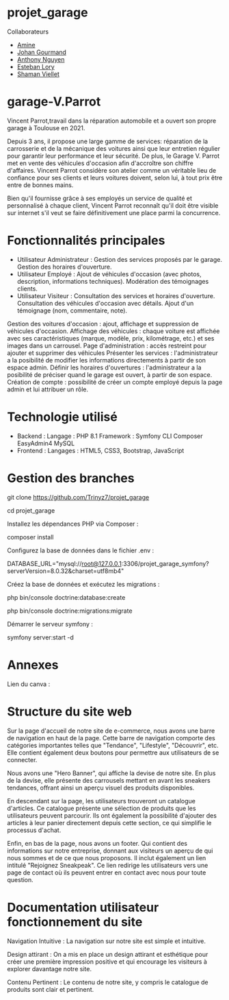 # projet_garage
 Collaborateurs
- [Amine](https://github.com/) 
- [Johan Gourmand](https://github.com/joepok77) 
- [Anthony Nguyen](https://github.com/Trinyz7) 
- [Esteban Lory](https://github.com/) 
- [Shaman Viellet](https://github.com/ShamanK93) 

# garage-V.Parrot
Vincent Parrot,travail dans la réparation automobile et a ouvert son propre garage à Toulouse en 2021.

Depuis 3 ans, il propose une large gamme de services: réparation de la carrosserie et de la mécanique des voitures ainsi que leur entretien régulier pour garantir leur performance et leur sécurité. De plus, le Garage V. Parrot met en vente des véhicules d'occasion afin d'accroître son chiffre d'affaires.
Vincent Parrot considère son atelier comme un véritable lieu de confiance pour ses clients et leurs voitures doivent, selon lui, à tout prix être entre de bonnes mains.

Bien qu'il fournisse grâce à ses employés un service de qualité et personnalisé à chaque client, Vincent Parrot reconnaît qu'il doit être visible sur internet s'il veut se faire définitivement une place parmi la concurrence.

# Fonctionnalités principales
- Utilisateur Administrateur :
Gestion des services proposés par le garage.
Gestion des horaires d'ouverture.
 - Utilisateur Employé :
Ajout de véhicules d'occasion (avec photos, description, informations techniques).
Modération des témoignages clients.
- Utilisateur Visiteur :
Consultation des services et horaires d'ouverture.
Consultation des véhicules d'occasion avec détails.
Ajout d'un témoignage (nom, commentaire, note).

Gestion des voitures d'occasion : ajout, affichage et suppression de véhicules d'occasion.
Affichage des véhicules : chaque voiture est affichée avec ses caractéristiques (marque, modèle, prix, kilométrage, etc.) et ses images dans un carrousel.
Page d'administration : accès restreint pour ajouter et supprimer des véhicules
Présenter les services : l'administrateur a la posibilité de modifier les informations directements à partir de son espace admin.
Définir les horaires d'ouvertures : l'administrateur a la posibilité de préciser quand le garage est ouvert, à partir de son espace.
Création de compte : possibilité de créer un compte employé depuis la page admin et lui attribuer un rôle.
# Technologie utilisé
- Backend :
Langage : PHP 8.1
Framework : Symfony CLI
Composer
EasyAdmin4
MySQL
- Frontend :
Langages : HTML5, CSS3, Bootstrap, JavaScript

# Gestion des branches
git clone https://github.com/Trinyz7/projet_garage

cd projet_garage

Installez les dépendances PHP via Composer :

composer install

Configurez la base de données dans le fichier .env :

DATABASE_URL="mysql://root@127.0.0.1:3306/projet_garage_symfony?serverVersion=8.0.32&charset=utf8mb4"

Créez la base de données et exécutez les migrations :

php bin/console doctrine:database:create

php bin/console doctrine:migrations:migrate

Démarrer le serveur symfony :

symfony server:start -d
# Annexes
Lien du canva :

# Structure du site web
Sur la page d'accueil de notre site de e-commerce, nous avons une barre de navigation en haut de la page. Cette barre de navigation comporte des catégories importantes telles que "Tendance", "Lifestyle", "Découvrir", etc. Elle contient également deux boutons pour permettre aux utilisateurs de se connecter.

Nous avons une "Hero Banner", qui affiche la devise de notre site. En plus de la devise, elle présente des carrousels mettant en avant les sneakers tendances, offrant ainsi un aperçu visuel des produits disponibles.

En descendant sur la page, les utilisateurs trouveront un catalogue d'articles. Ce catalogue présente une sélection de produits que les utilisateurs peuvent parcourir. Ils ont également la possibilité d'ajouter des articles à leur panier directement depuis cette section, ce qui simplifie le processus d'achat.

Enfin, en bas de la page, nous avons un footer. Qui contient des informations sur notre entreprise, donnant aux visiteurs un aperçu de qui nous sommes et de ce que nous proposons. Il inclut également un lien intitulé "Rejoignez Sneakpeak". Ce lien redirige les utilisateurs vers une page de contact où ils peuvent entrer en contact avec nous pour toute question.


# Documentation utilisateur fonctionnement du site
Navigation Intuitive : La navigation sur notre site est simple et intuitive.

Design attirant : On a mis en place un design attirant et esthétique pour créer une première impression positive et qui encourage les visiteurs à explorer davantage notre site.

Contenu Pertinent : Le contenu de notre site, y compris le catalogue de produits sont clair et pertinent.

